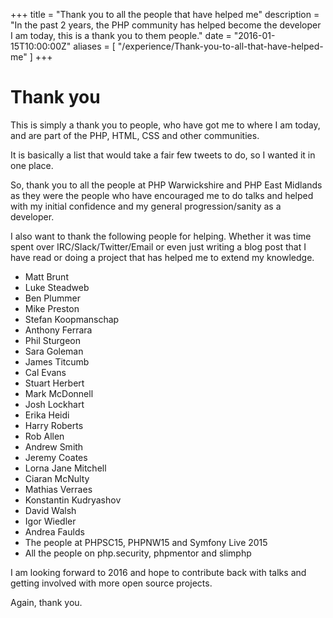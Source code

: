 +++
title = "Thank you to all the people that have helped me"
description = "In the past 2 years, the PHP community has helped become the developer I am today, this is a thank you to them people."
date = "2016-01-15T10:00:00Z"
aliases = [
    "/experience/Thank-you-to-all-that-have-helped-me"
]
+++

# Thank you

This is simply a thank you to people, who have got me to where I am today, and are part of the PHP, HTML, CSS and other communities.

It is basically a list that would take a fair few tweets to do, so I wanted it in one place.

So, thank you to all the people at PHP Warwickshire and PHP East Midlands as they were the people who have encouraged me to do talks and helped with my initial confidence and my general progression/sanity as a developer.

I also want to thank the following people for helping. Whether it was time spent over IRC/Slack/Twitter/Email or even just writing a blog post that I have read or doing a project that has helped me to extend my knowledge.

 - Matt Brunt
 - Luke Steadweb
 - Ben Plummer
 - Mike Preston
 - Stefan Koopmanschap
 - Anthony Ferrara
 - Phil Sturgeon
 - Sara Goleman
 - James Titcumb
 - Cal Evans
 - Stuart Herbert
 - Mark McDonnell
 - Josh Lockhart
 - Erika Heidi
 - Harry Roberts
 - Rob Allen
 - Andrew Smith
 - Jeremy Coates
 - Lorna Jane Mitchell
 - Ciaran McNulty
 - Mathias Verraes
 - Konstantin Kudryashov
 - David Walsh
 - Igor Wiedler
 - Andrea Faulds
 - The people at PHPSC15, PHPNW15 and Symfony Live 2015
 - All the people on php.security, phpmentor and slimphp

I am looking forward to 2016 and hope to contribute back with talks and getting involved with more open source projects.

Again, thank you.